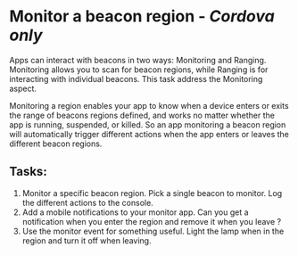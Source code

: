 # Monitor a beacon region - *Cordova only*

Apps can interact with beacons in two ways: Monitoring and Ranging.
Monitoring allows you to scan for beacon regions, while Ranging is for interacting
with individual beacons. This task address the Monitoring aspect.

Monitoring a region enables your app to know when a device enters or exits the
range of beacons regions defined, and works no matter whether the app is running,
suspended, or killed. So an app monitoring a beacon region will automatically trigger
different actions when the app enters or leaves the different beacon regions.

## Tasks:
  1. Monitor a specific beacon region. Pick a single beacon to monitor. Log the
  different actions to the console.
  2. Add a mobile notifications to your monitor app. Can you get a notification when
  you enter the region and remove it when you leave ?
  3. Use the monitor event for something useful. Light the lamp when in the region
  and turn it off when leaving. 
